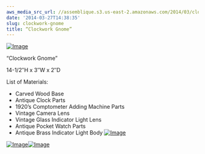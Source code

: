 ```yaml
---
aws_media_src_url: //assemblique.s3.us-east-2.amazonaws.com/2014/03/clockworkgnome-angle.jpg
date: '2014-03-27T14:38:35'
slug: clockwork-gnome
title: “Clockwork Gnome”
---
```


 [![Image](//assemblique.s3.us-east-2.amazonaws.com/2014/03/clockworkgnome-angle.jpg?w=650)](//assemblique.s3.us-east-2.amazonaws.com/2014/03/clockworkgnome-angle.jpg)

 “Clockwork Gnome”

 14-1/2″H x 3″W x 2″D

 List of Materials:

  * Carved Wood Base
 * Antique Clock Parts
 * 1920’s Comptometer Adding Machine Parts
 * Vintage Camera Lens
 * Vintage Glass Indicator Light Lens
 * Antique Pocket Watch Parts
 * Antique Brass Indicator Light Body
  [![Image](//assemblique.s3.us-east-2.amazonaws.com/2014/03/clockworkgnome.jpg?w=650)](//assemblique.s3.us-east-2.amazonaws.com/2014/03/clockworkgnome.jpg)

 [![Image](//assemblique.s3.us-east-2.amazonaws.com/2014/03/clockworkgnome-upper.jpg?w=650)](//assemblique.s3.us-east-2.amazonaws.com/2014/03/clockworkgnome-upper.jpg)[![Image](//assemblique.s3.us-east-2.amazonaws.com/2014/03/clockworkgnome-lower.jpg?w=650)](//assemblique.s3.us-east-2.amazonaws.com/2014/03/clockworkgnome-lower.jpg)